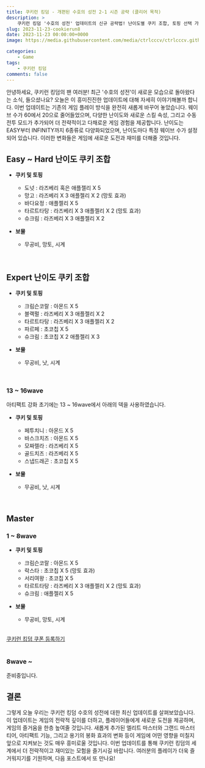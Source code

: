 ```yaml
---
title: 쿠키런 킹덤 - 개편된 수호의 성전 2-1 시즌 공략 (클리어 목적)
description: >  
    쿠키런 킹덤 '수호의 성전' 업데이트의 신규 공략법! 난이도별 쿠키 조합, 토핑 선택 가이드와 함께 보물 조합까지, 전략적인 게임 플레이를 위한 필수 공략을 소개합니다. 새로운 도전을 즐기며 게임의 재미를 극대화하세요!
slug: 2023-11-23-cookierun8
date: 2023-11-23 00:00:00+0000
image: https://media.githubusercontent.com/media/ctrlcccv/ctrlcccv.github.io/master/assets/img/post/2023-11-23-cookierun8.webp

categories:
    - Game
tags:
    - 쿠키런 킹덤
comments: false
---
```

안녕하세요, 쿠키런 킹덤의 팬 여러분! 최근 '수호의 성전'이 새로운 모습으로 돌아왔다는 소식, 들으셨나요? 오늘은 이 흥미진진한 업데이트에 대해 자세히 이야기해볼까 합니다. 이번 업데이트는 기존의 게임 플레이 방식을 완전히 새롭게 바꾸어 놓았습니다. 웨이브 수가 60에서 20으로 줄어들었으며, 다양한 난이도와 새로운 스킬 속성, 그리고 수동 전투 모드가 추가되어 더 전략적이고 다채로운 게임 경험을 제공합니다. 난이도는 EASY부터 INFINITY까지 6종류로 다양화되었으며, 난이도마다 특정 웨이브 수가 설정되어 있습니다. 이러한 변화들은 게임에 새로운 도전과 재미를 더해줄 것입니다.  

<script async src="https://pagead2.googlesyndication.com/pagead/js/adsbygoogle.js?client=ca-pub-8535540836842352" crossorigin="anonymous"></script>
<ins class="adsbygoogle"
     style="display:block; text-align:center;"
     data-ad-layout="in-article"
     data-ad-format="fluid"
     data-ad-client="ca-pub-8535540836842352"
     data-ad-slot="2974559225"></ins>
<script>
     (adsbygoogle = window.adsbygoogle || []).push({});
</script>

## Easy ~ Hard 난이도 쿠키 조합
* **쿠키 및 토핑** 
  * 도넛 : 라즈베리 혹은 애플젤리 X 5
  * 망고 : 라즈베리 X 3 애플젤리 X 2 (망토 효과)
  * 바다요정 : 애플젤리 X 5
  * 타르트타탕 : 라즈베리 X 3 애플젤리 X 2 (망토 효과) 
  * 슈크림 : 라즈베리 X 3 애플젤리 X 2 

* **보물**
  * 무공비, 망토, 시계    

<br>

## Expert 난이도 쿠키 조합
* **쿠키 및 토핑** 
  * 크림슨코랄 : 아몬드 X 5
  * 블랙펄 : 라즈베리 X 3 애플젤리 X 2 
  * 타르트타탕 : 라즈베리 X 3 애플젤리 X 2 
  * 파르페 : 초코칩 X 5
  * 슈크림 : 초코칩 X 2 애플젤리 X 3 

* **보물**
  * 무공비, 낫, 시계   
<br>

### 13 ~ 16wave
아티팩트 강화 초기에는 13 ~ 16wave에서 아래의 덱을 사용하였습니다.

* **쿠키 및 토핑** 
  * 페투치니 : 아몬드 X 5  
  * 바스크치즈 : 아몬드 X 5  
  * 모짜렐라 : 라즈베리 X 5
  * 골드치즈 : 라즈베리 X 5
  * 스냅드래곤 : 초코칩 X 5

* **보물**
  * 무공비, 낫, 시계   
<br>

## Master
### 1 ~ 8wave
* **쿠키 및 토핑** 
  * 크림슨코랄 : 아몬드 X 5
  * 락스타 : 초코칩 X 5 (망토 효과)  
  * 서리여왕 : 초코칩 X 5
  * 타르트타탕 : 라즈베리 X 3 애플젤리 X 2 (망토 효과)
  * 슈크림 : 애플젤리 X 5

* **보물**
  * 무공비, 망토, 시계     
<br>

<div class="btn_wrap">
    <a href="https://www.sk2gacha.com/ckk/coupon/">쿠키런 킹덤 쿠폰 등록하기</a>
</div>

<br>

### 8wave ~
준비중입니다.  
<be>

## 결론
그렇게 오늘 우리는 쿠키런 킹덤 수호의 성전에 대한 최신 업데이트를 살펴보았습니다. 이 업데이트는 게임의 전략적 깊이를 더하고, 플레이어들에게 새로운 도전을 제공하며, 게임의 즐거움을 한층 높여줄 것입니다. 새롭게 추가된 엘리트 마스터와 그랜드 마스터 티어, 아티팩트 기능, 그리고 용기의 봉화 효과의 변화 등이 게임에 어떤 영향을 미칠지 앞으로 지켜보는 것도 매우 흥미로울 것입니다. 이번 업데이트를 통해 쿠키런 킹덤의 세계에서 더 전략적이고 재미있는 모험을 즐기시길 바랍니다. 여러분의 플레이가 더욱 즐거워지기를 기원하며, 다음 포스트에서 또 만나요!


